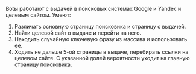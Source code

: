 Botы работают с выдачей в поисковых системах Google и Yandex и целевым сайтом.
Умеют:
1. Различать основную страницу поисковика и страницу с выдачей.
2. Найти целевой сайт в выдаче и перейти на него.
3. Находить случайную ключевую фразу из массива и использовать ее.
4. Ходить не дальше 5-ой страницы в выдаче, перебирать ссылки на целевом сайте. С указанной долей вероятности уходит на главную страницу поисковика.
